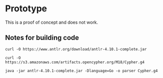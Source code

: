 

# Prototype

This is a proof of concept and does not work.

## Notes for building code

```
curl -O https://www.antlr.org/download/antlr-4.10.1-complete.jar
```

```
curl -O https://s3.amazonaws.com/artifacts.opencypher.org/M18/Cypher.g4
```

```
java -jar antlr-4.10.1-complete.jar -Dlanguage=Go -o parser Cypher.g4 
```
